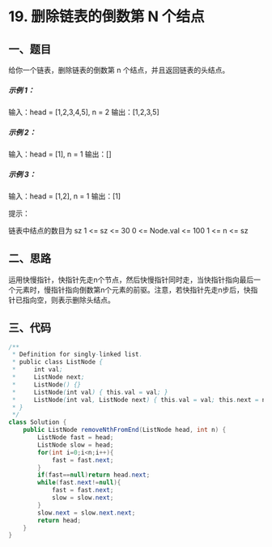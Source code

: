 # 19. 删除链表的倒数第 N 个结点

## 一、题目

给你一个链表，删除链表的倒数第 n 个结点，并且返回链表的头结点。

 

##### 示例 1：

输入：head = [1,2,3,4,5], n = 2
输出：[1,2,3,5]

##### 示例 2：

输入：head = [1], n = 1
输出：[]

##### 示例 3：

输入：head = [1,2], n = 1
输出：[1]


提示：

链表中结点的数目为 sz
1 <= sz <= 30
0 <= Node.val <= 100
1 <= n <= sz

## 二、思路

运用快慢指针，快指针先走n个节点，然后快慢指针同时走，当快指针指向最后一个元素时，慢指针指向倒数第n个元素的前驱。注意，若快指针先走n步后，快指针已指向空，则表示删除头结点。

## 三、代码

```java
/**
 * Definition for singly-linked list.
 * public class ListNode {
 *     int val;
 *     ListNode next;
 *     ListNode() {}
 *     ListNode(int val) { this.val = val; }
 *     ListNode(int val, ListNode next) { this.val = val; this.next = next; }
 * }
 */
class Solution {
    public ListNode removeNthFromEnd(ListNode head, int n) {
        ListNode fast = head;
        ListNode slow = head;
        for(int i=0;i<n;i++){
            fast = fast.next;
        }
        if(fast==null)return head.next;
        while(fast.next!=null){
            fast = fast.next;
            slow = slow.next;
        }
        slow.next = slow.next.next;
        return head;
    }
}
```

